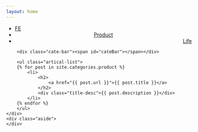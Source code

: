 ```yaml
---
layout: home
---
```


<div class="index-content opinion">
    <div class="section">
        <ul class="artical-cate">
            <li><a href="/"><span>FE</span></a></li>
            <li class="on" style="text-align:center"><a href="/product"><span>Product</span></a></li>
            <li style="text-align:right"><a href="/life"><span>Life</span></a></li>
        </ul>

        <div class="cate-bar"><span id="cateBar"></span></div>

        <ul class="artical-list">
        {% for post in site.categories.product %}
            <li>
                <h2>
                    <a href="{{ post.url }}">{{ post.title }}</a>
                </h2>
                <div class="title-desc">{{ post.description }}</div>
            </li>
        {% endfor %}
        </ul>
    </div>
    <div class="aside">
    </div>
</div>
